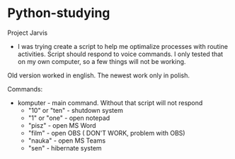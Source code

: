 # Python-studying

Project Jarvis
- I was trying create a script to help me optimalize processes with routine activities. Script should respond to voice commands. I only tested that on my own computer, so a few things will not be working.

Old version worked in english. The newest work only in polish.

Commands:
  - komputer - main command. Without that script will not respond
    - "10" or "ten" - shutdown system
    - "1" or "one" - open notepad
    - "pisz" - open MS Word
    - "film" - open OBS ( DON'T WORK, problem with OBS)
    - "nauka" - open MS Teams
    - "sen" - hibernate system
